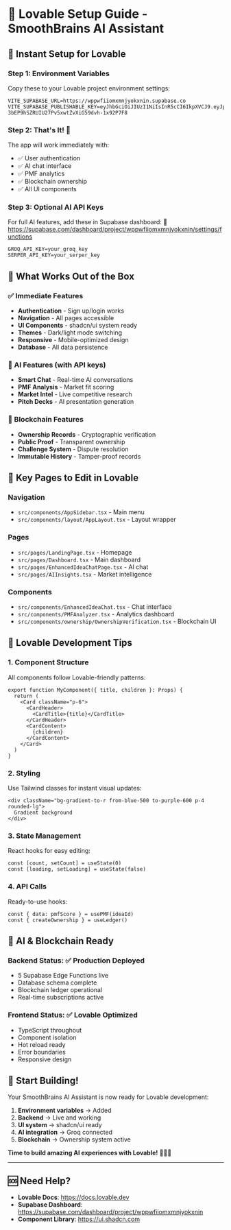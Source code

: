 # 🎨 Lovable Setup Guide - SmoothBrains AI Assistant

## 🚀 **Instant Setup for Lovable**

### **Step 1: Environment Variables**
Copy these to your Lovable project environment settings:

```env
VITE_SUPABASE_URL=https://wppwfiiomxmnjyokxnin.supabase.co
VITE_SUPABASE_PUBLISHABLE_KEY=eyJhbGciOiJIUzI1NiIsInR5cCI6IkpXVCJ9.eyJpc3MiOiJzdXBhYmFzZSIsInJlZiI6IndwcHdmaWlvbXhtbmp5b2t4bmluIiwicm9sZSI6ImFub24iLCJpYXQiOjE3NTg3MzgwMzMsImV4cCI6MjA3NDMxNDAzM30.fZ9-3bEP9hSZRUIU27Pv5xwtZvXiG59dvh-1x92P7F8
```

### **Step 2: That's It! 🎉**
The app will work immediately with:
- ✅ User authentication
- ✅ AI chat interface  
- ✅ PMF analytics
- ✅ Blockchain ownership
- ✅ All UI components

### **Step 3: Optional AI API Keys**
For full AI features, add these in Supabase dashboard:
🔗 https://supabase.com/dashboard/project/wppwfiiomxmnjyokxnin/settings/functions

```env
GROQ_API_KEY=your_groq_key
SERPER_API_KEY=your_serper_key
```

## 🎯 **What Works Out of the Box**

### **✅ Immediate Features**
- **Authentication** - Sign up/login works
- **Navigation** - All pages accessible
- **UI Components** - shadcn/ui system ready
- **Themes** - Dark/light mode switching
- **Responsive** - Mobile-optimized design
- **Database** - All data persistence

### **🤖 AI Features** (with API keys)
- **Smart Chat** - Real-time AI conversations
- **PMF Analysis** - Market fit scoring
- **Market Intel** - Live competitive research
- **Pitch Decks** - AI presentation generation

### **🔐 Blockchain Features** 
- **Ownership Records** - Cryptographic verification
- **Public Proof** - Transparent ownership
- **Challenge System** - Dispute resolution
- **Immutable History** - Tamper-proof records

## 📱 **Key Pages to Edit in Lovable**

### **Navigation** 
- `src/components/AppSidebar.tsx` - Main menu
- `src/components/layout/AppLayout.tsx` - Layout wrapper

### **Pages**
- `src/pages/LandingPage.tsx` - Homepage
- `src/pages/Dashboard.tsx` - Main dashboard
- `src/pages/EnhancedIdeaChatPage.tsx` - AI chat
- `src/pages/AIInsights.tsx` - Market intelligence

### **Components**
- `src/components/EnhancedIdeaChat.tsx` - Chat interface
- `src/components/PMFAnalyzer.tsx` - Analytics dashboard
- `src/components/ownership/OwnershipVerification.tsx` - Blockchain UI

## 🎨 **Lovable Development Tips**

### **1. Component Structure**
All components follow Lovable-friendly patterns:
```tsx
export function MyComponent({ title, children }: Props) {
  return (
    <Card className="p-6">
      <CardHeader>
        <CardTitle>{title}</CardTitle>
      </CardHeader>
      <CardContent>
        {children}
      </CardContent>
    </Card>
  )
}
```

### **2. Styling**
Use Tailwind classes for instant visual updates:
```tsx
<div className="bg-gradient-to-r from-blue-500 to-purple-600 p-4 rounded-lg">
  Gradient background
</div>
```

### **3. State Management**
React hooks for easy editing:
```tsx
const [count, setCount] = useState(0)
const [loading, setLoading] = useState(false)
```

### **4. API Calls**
Ready-to-use hooks:
```tsx
const { data: pmfScore } = usePMF(ideaId)
const { createOwnership } = useLedger()
```

## 🧠 **AI & Blockchain Ready**

### **Backend Status**: ✅ **Production Deployed**
- 5 Supabase Edge Functions live
- Database schema complete
- Blockchain ledger operational
- Real-time subscriptions active

### **Frontend Status**: ✅ **Lovable Optimized**
- TypeScript throughout
- Component isolation
- Hot reload ready
- Error boundaries
- Responsive design

## 🚀 **Start Building!**

Your SmoothBrains AI Assistant is now ready for Lovable development:

1. **Environment variables** → Added
2. **Backend** → Live and working
3. **UI system** → shadcn/ui ready
4. **AI integration** → Groq connected
5. **Blockchain** → Ownership system active

**Time to build amazing AI experiences with Lovable!** 🎨🧠✨

---

## 🆘 **Need Help?**

- **Lovable Docs**: https://docs.lovable.dev
- **Supabase Dashboard**: https://supabase.com/dashboard/project/wppwfiiomxmnjyokxnin
- **Component Library**: https://ui.shadcn.com